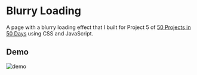 # Blurry Loading
A page with a blurry loading effect that I built for Project 5 of [50 Projects in 50 Days](https://50projects50days.com/) using CSS and JavaScript. 

## Demo
![demo](./demo.gif)